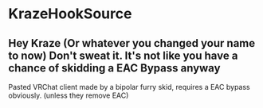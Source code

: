 # KrazeHookSource
## Hey Kraze (Or whatever you changed your name to now) Don't sweat it. It's not like you have a chance of skidding a EAC Bypass anyway
Pasted VRChat client made by a bipolar furry skid, requires a EAC bypass obviously. (unless they remove EAC)
